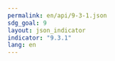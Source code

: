 ```yaml
---
permalink: en/api/9-3-1.json
sdg_goal: 9
layout: json_indicator
indicator: "9.3.1"
lang: en
---
```

